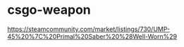 # csgo-weapon
https://steamcommunity.com/market/listings/730/UMP-45%20%7C%20Primal%20Saber%20%28Well-Worn%29
